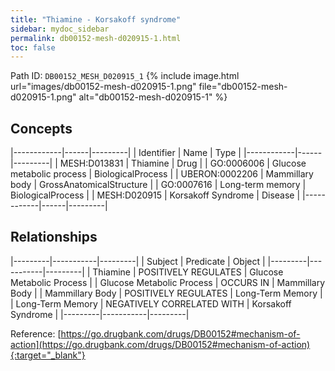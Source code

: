 ```yaml
---
title: "Thiamine - Korsakoff syndrome"
sidebar: mydoc_sidebar
permalink: db00152-mesh-d020915-1.html
toc: false 
---
```



Path ID: `DB00152_MESH_D020915_1`
{% include image.html url="images/db00152-mesh-d020915-1.png" file="db00152-mesh-d020915-1.png" alt="db00152-mesh-d020915-1" %}

## Concepts

|------------|------|---------|
| Identifier | Name | Type    |
|------------|------|---------|
| MESH:D013831 | Thiamine | Drug |
| GO:0006006 | Glucose metabolic process | BiologicalProcess |
| UBERON:0002206 | Mammillary body | GrossAnatomicalStructure |
| GO:0007616 | Long-term memory | BiologicalProcess |
| MESH:D020915 | Korsakoff Syndrome | Disease |
|------------|------|---------|

## Relationships

|---------|-----------|---------|
| Subject | Predicate | Object  |
|---------|-----------|---------|
| Thiamine | POSITIVELY REGULATES | Glucose Metabolic Process |
| Glucose Metabolic Process | OCCURS IN | Mammillary Body |
| Mammillary Body | POSITIVELY REGULATES | Long-Term Memory |
| Long-Term Memory | NEGATIVELY CORRELATED WITH | Korsakoff Syndrome |
|---------|-----------|---------|

Reference: [https://go.drugbank.com/drugs/DB00152#mechanism-of-action](https://go.drugbank.com/drugs/DB00152#mechanism-of-action){:target="_blank"}